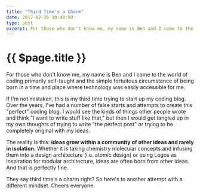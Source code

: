 ```yaml
---
title: "Third Time's a Charm"
date: 2017-02-26 10:48:59
type: post
excerpt: For those who don't know me, my name is Ben and I come to the world of coding primarily self-taught and the simple fortuitous circumstance of being born in a time and place where technology was easily accessible for me.
---
```


# {{ $page.title }}

For those who don't know me, my name is Ben and I come to the world of coding primarily self-taught and the simple fortuitous circumstance of being born in a time and place where technology was easily accessible for me.

If I'm not mistaken, this is my third time trying to start up my coding blog. Over the years, I've had a number of false starts and attempts to create this "perfect" coding blog. I would see the kinds of things other people wrote and think "I want to write stuff like that," but then I would get tangled up in my own thoughts of trying to write "the perfect post" or trying to be completely original with my ideas.

The reality is this: **ideas grow within a community of other ideas and rarely in isolation.** Whether it is taking chemistry molecular concepts and infusing them into a design architecture (i.e. atomic design) or using Legos as inspiration for modular architecture, ideas are often born from other ideas. And that is perfectly fine.

They say third time's a charm right? So here's to another attempt with a different mindset. Cheers everyone.
